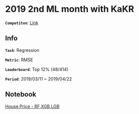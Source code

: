 # 2019 2nd ML month with KaKR

**`Competiton`**: [Link](https://www.kaggle.com/c/2019-2nd-ml-month-with-kakr)

## Info
**`Task`**: Regression

**`Metric`**: RMSE

**`Leaderboard`**: Top 12% (48/414)

**`Period`**: 2019/03/11 ~ 2019/04/22

## Notebook
[House Price - RF,XGB,LGB](https://www.kaggle.com/pyy0715/house-price-rf-xgb-lgb)
